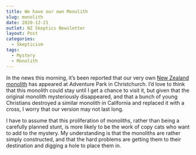 ```yaml
---
title: We have our own Monolith
slug: monolith
date: 2020-12-21
outlet: NZ Skeptics Newsletter
layout: Post
categories:
  - Skepticism
tags:
  - Mystery
  - Monolith
---
```


In the news this morning, it’s been reported that our very own [New Zealand monolith](https://www.stuff.co.nz/national/123769650/aliens-or-artists-mysterious-metal-monolith-pops-up-in-christchurch-the-latest-home-to-the-global-phenomenon) has appeared at Adventure Park in Christchurch. I’d love to think that this monolith could stay until I get a chance to visit it, but given that the original monolith mysteriously disappeared, and that a bunch of young Christians destroyed a similar monolith in California and replaced it with a cross, I worry that our version may not last long.

<!-- more -->

I have to assume that this proliferation of monoliths, rather than being a carefully planned stunt, is more likely to be the work of copy cats who want to add to the mystery. My understanding is that the monoliths are rather simply constructed, and that the hard problems are getting them to their destination and digging a hole to place them in.
